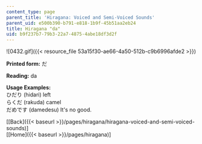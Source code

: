 ```yaml
---
content_type: page
parent_title: 'Hiragana: Voiced and Semi-Voiced Sounds'
parent_uid: e500b390-b791-e818-1b9f-45b51aa2eb24
title: Hiragana "da"
uid: b9f237b7-79b3-22a7-4875-4abe18df3d2f
---
```


![0432.gif]({{< resource_file 53a15f30-ae66-4a50-512b-c9b6996afde2 >}})

**Printed form:** だ

**Reading:** da

**Usage Examples:**  
ひだり (hidari) left  
らくだ (rakuda) camel  
だめです (damedesu) It's no good.

  
\[[Back]({{< baseurl >}}/pages/hiragana/hiragana-voiced-and-semi-voiced-sounds)\]  
\[[Home]({{< baseurl >}}/pages/hiragana)\]